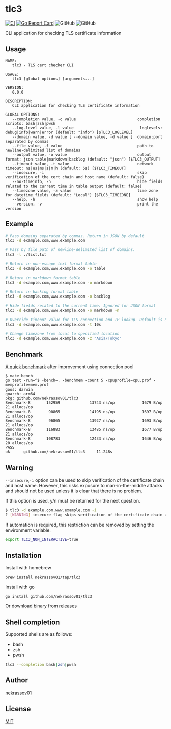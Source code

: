 tlc3
====

[![CI](https://github.com/nekrassov01/tlc3/actions/workflows/ci.yml/badge.svg)](https://github.com/nekrassov01/tlc3/actions/workflows/ci.yml)
[![Go Report Card](https://goreportcard.com/badge/github.com/nekrassov01/tlc3)](https://goreportcard.com/report/github.com/nekrassov01/tlc3)
![GitHub](https://img.shields.io/github/license/nekrassov01/tlc3)
![GitHub](https://img.shields.io/github/v/release/nekrassov01/tlc3)

CLI application for checking TLS certificate information

Usage
-----

```text
NAME:
   tlc3 - TLS cert checker CLI

USAGE:
   tlc3 [global options] [arguments...]

VERSION:
   0.0.0

DESCRIPTION:
   CLI application for checking TLS certificate information

GLOBAL OPTIONS:
   --completion value, -c value                           completion scripts: bash|zsh|pwsh
   --log-level value, -l value                             loglevels: debug|info|warn|error (default: "info") [$TLC3_LOGLEVEL]
   --domain value, -d value [ --domain value, -d value ]  domain:port separated by commas
   --file value, -f value                                 path to newline-delimited list of domains
   --output value, -o value                               output format: json|table|markdown|backlog (default: "json") [$TLC3_OUTPUT]
   --timeout value, -t value                              network timeout: ns|us|ms|s|m|h (default: 5s) [$TLC3_TIMEOUT]
   --insecure, -i                                         skip verification of the cert chain and host name (default: false)
   --no-timeinfo, -n                                      hide fields related to the current time in table output (default: false)
   --timezone value, -z value                             time zone for datetime fields (default: "Local") [$TLC3_TIMEZONE]
   --help, -h                                             show help
   --version, -v                                          print the version
```

Example
-------

```bash
# Pass domains separated by commas. Return in JSON by default
tlc3 -d example.com,www.example.com

# Pass by file path of newline-delimited list of domains.
tlc3 -l ./list.txt

# Return in non-escape text format table
tlc3 -d example.com,www.example.com -o table

# Return in markdown format table
tlc3 -d example.com,www.example.com -o markdown

# Return in backlog format table
tlc3 -d example.com,www.example.com -o backlog

# Hide fields related to the current time. Ignored for JSON format
tlc3 -d example.com,www.example.com -o markdown -n

# Override timeout value for TLS connection and IP lookup. Default is 5 seconds
tlc3 -d example.com,www.example.com -t 10s

# Change timezone from local to specified location
tlc3 -d example.com,www.example.com -z "Asia/Tokyo"
```

Benchmark
---------

[A quick benchmark](./benchmark_test.go) after improvement using connection pool

```text
$ make bench 
go test -run=^$ -bench=. -benchmem -count 5 -cpuprofile=cpu.prof -memprofile=mem.prof
goos: darwin
goarch: arm64
pkg: github.com/nekrassov01/tlc3
Benchmark-8       152959             13743 ns/op            1679 B/op         21 allocs/op
Benchmark-8        90865             14195 ns/op            1697 B/op         21 allocs/op
Benchmark-8        96865             13927 ns/op            1693 B/op         21 allocs/op
Benchmark-8       116883             13485 ns/op            1677 B/op         21 allocs/op
Benchmark-8       108783             12433 ns/op            1646 B/op         20 allocs/op
PASS
ok      github.com/nekrassov01/tlc3     11.248s
```

Warning
-------

`--insecure`,`-i` option can be used to skip verification of the certificate chain and host name. However, this risks exposure to man-in-the-middle attacks and should not be used unless it is clear that there is no problem.

If this option is used, y/n must be returned for the next question.

```bash
$ tlc3 -d example.com,www.example.com -i
? [WARNING] insecure flag skips verification of the certificate chain and hostname. skip it? [y/N]
```

If automation is required, this restriction can be removed by setting the environment variable.

```bash
export TLC3_NON_INTERACTIVE=true
```

Installation
------------

Install with homebrew

```sh
brew install nekrassov01/tap/tlc3
```

Install with go

```sh
go install github.com/nekrassov01/tlc3
```

Or download binary from [releases](https://github.com/nekrassov01/tlc3/releases)

Shell completion
----------------

Supported shells are as follows:

- bash
- zsh
- pwsh

```sh
tlc3 --completion bash|zsh|pwsh
```

Author
------

[nekrassov01](https://github.com/nekrassov01)

License
-------

[MIT](https://github.com/nekrassov01/tlc3/blob/main/LICENSE)

